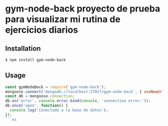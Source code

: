 # gym-node-back proyecto de prueba para visualizar mi rutina de ejercicios diarios

## Installation

```bash
$ npm install gym-node-back
```

## Usage

```js
const gymNodeBack = require('gym-node-back');
mongoose.connect('mongodb://localhost:27017/gym-node-back', { useNewUrlParser: true });
const db = mongoose.connection;
db.on('error', console.error.bind(console, 'connection error:'));
db.once('open', function() {
  console.log('Conectado a la base de datos');
});
```xs

